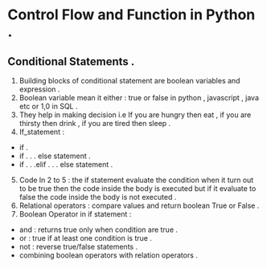 # Control Flow and Function in Python .

## Conditional Statements .
1) Building blocks of conditional statement are boolean variables and expression .
2) Boolean variable mean it either : true or false in python , javascript , java etc or 1,0 in SQL .
3) They help in making decision i.e If you are hungry then eat , if you are thirsty then drink , if you are tired then sleep .
4) If_statement : 

  - if .
  - if . . . else statement .
  - if  . . .elif . . . else statement .

5) Code ln 2 to 5 : the if statement evaluate the condition when it turn out to be true then the code inside the body is executed but if it evaluate to false the code inside the body is not executed .
6) Relational operators : compare values and return boolean True or False .
7) Boolean Operator in if statement : 

  - and : returns true only when condition are true .
  - or : true if at least one condition is true .
  - not : reverse true/false statements .
 - combining boolean operators with relation operators .
 
